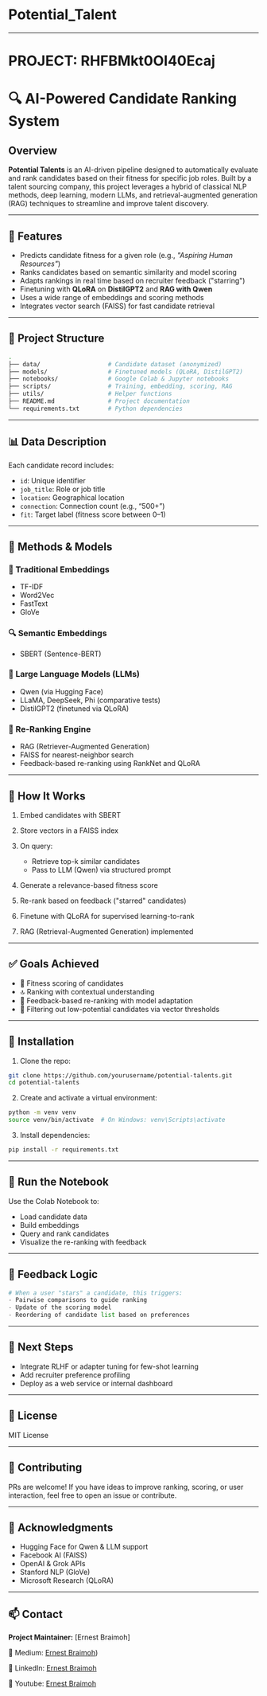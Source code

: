 # Potential_Talent
---
# PROJECT: RHFBMkt0OI40Ecaj
# 🔍 AI-Powered Candidate Ranking System

## Overview

**Potential Talents** is an AI-driven pipeline designed to automatically evaluate and rank candidates based on their fitness for specific job roles. Built by a talent sourcing company, this project leverages a hybrid of classical NLP methods, deep learning, modern LLMs, and retrieval-augmented generation (RAG) techniques to streamline and improve talent discovery.

---

## 🚀 Features

* Predicts candidate fitness for a given role (e.g., *"Aspiring Human Resources"*)
* Ranks candidates based on semantic similarity and model scoring
* Adapts rankings in real time based on recruiter feedback ("starring")
* Finetuning with **QLoRA** on **DistilGPT2** and **RAG with Qwen**
* Uses a wide range of embeddings and scoring methods
* Integrates vector search (FAISS) for fast candidate retrieval

---

## 📁 Project Structure

```bash
.
├── data/                   # Candidate dataset (anonymized)
├── models/                 # Finetuned models (QLoRA, DistilGPT2)
├── notebooks/              # Google Colab & Jupyter notebooks
├── scripts/                # Training, embedding, scoring, RAG
├── utils/                  # Helper functions
├── README.md               # Project documentation
└── requirements.txt        # Python dependencies
```

---

## 📊 Data Description

Each candidate record includes:

* `id`: Unique identifier
* `job_title`: Role or job title
* `location`: Geographical location
* `connection`: Connection count (e.g., “500+”)
* `fit`: Target label (fitness score between 0–1)

---

## 🧠 Methods & Models

### 🔡 Traditional Embeddings

* TF-IDF
* Word2Vec
* FastText
* GloVe

### 🔍 Semantic Embeddings

* SBERT (Sentence-BERT)

### 🧠 Large Language Models (LLMs)

* Qwen (via Hugging Face)
* LLaMA, DeepSeek, Phi (comparative tests)
* DistilGPT2 (finetuned via QLoRA)

### 🔁 Re-Ranking Engine

* RAG (Retriever-Augmented Generation)
* FAISS for nearest-neighbor search
* Feedback-based re-ranking using RankNet and QLoRA

---

## 🧪 How It Works

1. Embed candidates with SBERT
2. Store vectors in a FAISS index
3. On query:

   * Retrieve top-k similar candidates
   * Pass to LLM (Qwen) via structured prompt
4. Generate a relevance-based fitness score
5. Re-rank based on feedback ("starred" candidates)
6. Finetune with QLoRA for supervised learning-to-rank
7. RAG (Retrieval-Augmented Generation) implemented

---

## ✅ Goals Achieved

* 🎯 Fitness scoring of candidates
* 🔝 Ranking with contextual understanding
* 🔁 Feedback-based re-ranking with model adaptation
* 🚫 Filtering out low-potential candidates via vector thresholds

---

## 🔧 Installation

1. Clone the repo:

```bash
git clone https://github.com/yourusername/potential-talents.git
cd potential-talents
```

2. Create and activate a virtual environment:

```bash
python -m venv venv
source venv/bin/activate  # On Windows: venv\Scripts\activate
```

3. Install dependencies:

```bash
pip install -r requirements.txt
```

---

## 📓 Run the Notebook

Use the Colab Notebook to:

* Load candidate data
* Build embeddings
* Query and rank candidates
* Visualize the re-ranking with feedback

---

## 💬 Feedback Logic

```python
# When a user "stars" a candidate, this triggers:
- Pairwise comparisons to guide ranking
- Update of the scoring model
- Reordering of candidate list based on preferences
```

---

## 📌 Next Steps

* Integrate RLHF or adapter tuning for few-shot learning
* Add recruiter preference profiling
* Deploy as a web service or internal dashboard

---

## 📜 License

MIT License

---

## 🤝 Contributing

PRs are welcome! If you have ideas to improve ranking, scoring, or user interaction, feel free to open an issue or contribute.

---

## 🙌 Acknowledgments

* Hugging Face for Qwen & LLM support
* Facebook AI (FAISS)
* OpenAI & Grok APIs
* Stanford NLP (GloVe)
* Microsoft Research (QLoRA)

---

## 📫 Contact

**Project Maintainer:** \[Ernest Braimoh]

📧 Medium: [Ernest Braimoh](https://medium.com/@akindream/automating-talent-discovery-with-ai-ranking-potential-candidates-using-nlp-llms-and-rag-ab86fbb218e0))

🔗 LinkedIn: [Ernest Braimoh]([https://linkedin.com/in/ernest-braimoh](https://www.linkedin.com/posts/ernest-braimoh_ai-nlp-llm-activity-7342281471140782081-OU4r?utm_source=share&utm_medium=member_desktop&rcm=ACoAACJ5f84BSF16YQBlNnzy86sMhIc99PdU8l0))

🔗 Youtube: [Ernest Braimoh](https://youtu.be/9x7CmxMK1h0)
